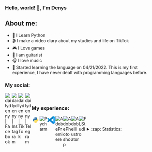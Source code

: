 ### Hello, world! 👋, I'm Denys

## About me:
- 🐍 I Learn Python
- 🎬 I make a video diary about my studies and life on TikTok
- 🎮 I Love games
- 🎸 I am guitarist
- 🎧 I love music
- 🚀 Started learning the language on 04/21/2022. This is my first experience, I have never dealt with programming languages before.  
### My social:

[<img align="left" alt="dailydenny | Facebook" width="22px" src="https://cdn.jsdelivr.net/npm/simple-icons@v3/icons/facebook.svg" />][facebook]
[<img align="left" alt="dailydenny | Instagram" width="22px" src="https://cdn.jsdelivr.net/npm/simple-icons@v3/icons/instagram.svg" />][instagram]
[<img align="left" alt="dailydenny | TikTok" width="22px" src="https://cdn.jsdelivr.net/npm/simple-icons@v3/icons/tiktok.svg" />][tiktok]
[<img align="left" alt="dailydenny | Telegram" width="22px" src="https://cdn.jsdelivr.net/npm/simple-icons@v3/icons/telegram.svg" />][telegram]

<br />

### My experience:

<img align="left" alt="Python" width="26px" src="https://raw.githubusercontent.com/github/explore/80688e429a7d4ef2fca1e82350fe8e3517d3494d/topics/python/python.png" />
<img align="left" alt="Pycharm" width="26px" src="https://dashboard.snapcraft.io/site_media/appmedia/2017/05/pycharm_logo_256.png" />
<img align="left" alt="Visual Studio Code" width="26px" src="https://raw.githubusercontent.com/github/explore/80688e429a7d4ef2fca1e82350fe8e3517d3494d/topics/visual-studio-code/visual-studio-code.png" />
<img align="left" alt="AdobePremiere" width="26px" src="https://static2.it-serwis.pl/pol_pl_Adobe-Premiere-Pro-CC-for-Teams-ENG-Win-Mac-subskrypcja-12-miesiecy-237_1.png" />
<img align="left" alt="AdobePhotoshop" width="26px" src="https://static2.it-serwis.pl/pol_pl_Adobe-Photoshop-CC-for-Teams-ENG-Win-Mac-13341_1.png" />
<img align="left" alt="AdobeIllustrator" width="26px" src="https://static5.it-serwis.pl/pol_pl_Adobe-Illustrator-CC-for-Teams-MULTI-Win-Mac-214_1.png" />
<img align="left" alt="FLStudio" width="26px" src="http://parrotpc.org/wp-content/uploads/2021/05/fl-studio-crack.png" />


<br />
<br />

<details>
  <summary>:zap: Statistics:</summary>
   <img align="left" alt="codeSTACKr's GitHub Stats" src="https://github-readme-stats.vercel.app/api/top-langs/?username=dailydenny&langs_count=8&layout=compact" />
    <br />
    <img align="left" alt="codeSTACKr's GitHub Stats" src="https://github-readme-stats.vercel.app/api?username=dailydenny&show_icons=true" />
</details>

[tiktok]: https://www.tiktok.com/@techdenny
[instagram]: https://www.instagram.com/deniskolomiets/
[facebook]: https://www.facebook.com/denis.kolomiets/
[telegram]: https://t.me/techdenny